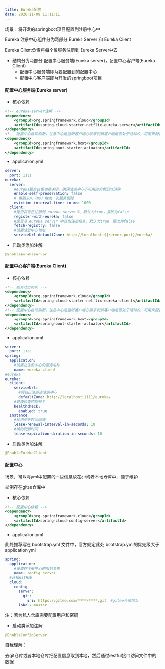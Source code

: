 ```yaml
---
title: Eureka配置
date: 2020-11-09 11:11:11
---
```




场景：将开发的springboot项目配置到注册中心中

Eureka 注册中心组件分为两部分   Eureka Server 和 Eureka Client

Eureka Client负责将每个微服务注册到 Eureka Server中去

- 结构分为两部分    配置中心服务端(Eureka server)，配置中心客户端(Eureka Client)
  - 配置中心服务端即为要配置到的配置中心
  - 配置中心客户端即为开发的springboot项目


#### 配置中心服务端(Eureka server)

- 核心依赖

```xml
<!-- eureka-server注解 -->
<dependency>
    <groupId>org.springframework.cloud</groupId>
    <artifactId>spring-cloud-starter-netflix-eureka-server</artifactId>
</dependency>
<!-- 配置中心自动刷新，注册中心是监听客户端心跳来判断客户端是否处于活动的，可用来配置监听频率 -->
<dependency>
    <groupId>org.springframework.boot</groupId>
    <artifactId>spring-boot-starter-actuator</artifactId>
</dependency>
```

- application.yml

```yaml
server:
  port: 1111
eureka:
  server:
    #eureka服务自保功能关闭，确保注册中心不可用的实例及时清除
    enable-self-preservation: false
    # 每隔多久（ms）触发一次服务剔除
    eviction-interval-timer-in-ms: 1000
  client:
    #是否将自己注册到 eureka server中，默认为true，要改为false
    register-with-eureka: false
    #是否从 eureka server 中获取注册信息，默认为true，要改为false
    fetch-registry: false
    #设置注册中心地址
    serviceUrl.defaultZone: http://localhost:${server.port}/eureka/
```

- 启动类添加注解

```java
@EnableEurekaServer
```

#### 配置中心客户端(Eureka Client)

- 核心依赖

```xml
<!-- 服务注册发现 -->
<dependency>
    <groupId>org.springframework.cloud</groupId>
    <artifactId>spring-cloud-starter-netflix-eureka-client</artifactId>
</dependency>
<!-- 配置中心自动刷新，注册中心是监听客户端心跳来判断客户端是否处于活动的，可用来配置监听频率 -->
<dependency>
    <groupId>org.springframework.boot</groupId>
    <artifactId>spring-boot-starter-actuator</artifactId>
</dependency>
```

- application.xml

```yaml
server:
  port: 1112
spring: 
  application:
  	#设置在注册中心的服务名称
    name: eureka-client
#eureka
eureka:
  client:
    serviceUrl:
      #将自己注册进注册中心
      defaultZone: http://localhost:1111/eureka/
    #健康检查控制开关
    healthcheck:
      enabled: true
  instance:
    #续约更新时间间隔
    lease-renewal-interval-in-seconds: 10
    #续约到期时间
    lease-expiration-duration-in-seconds: 10
```

- 启动类添加注解

```java
@EnableEurekaClient
```



#### 配置中心

场景，可以将yml中配置的一些信息放在git或者本地仓库中，便于维护

举例存在gitee仓库中

- 核心依赖

```xml
<!-- 配置中心依赖 -->
<dependency>
    <groupId>org.springframework.cloud</groupId>
    <artifactId>spring-cloud-config-server</artifactId>
</dependency>
```

- application.yml

此处推荐写在 bootstrap.yml 文件中，官方规定此处 bootstrap.yml的优先级大于 application.yml

```yaml
spring:
  application:
  	#设置在注册中心的服务名称
    name: config-server
  #连接GitHub
  cloud:
    config:
      server:
        git:
          uri: https://gitee.com/****/****.git  #gitee仓库地址
      label: master
```

注：若为私人仓库需要配置用户和密码

- 启动类添加注解

```java
@EnableConfigServer
```



自我理解：

去git仓库或者本地仓库把配置信息取到本地，然后通过restful接口访问文件中的数据































